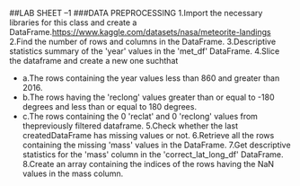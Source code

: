 ##LAB SHEET –1
###DATA PREPROCESSING
1.Import the necessary libraries for this class and create a DataFrame.https://www.kaggle.com/datasets/nasa/meteorite-landings
2.Find the number of rows and columns in the DataFrame.
3.Descriptive statistics summary of the 'year' values in the 'met_df' DataFrame.
4.Slice the dataframe and create a new one suchthat
- a.The rows containing the year values less than 860 and greater than 2016.
- b.The rows having the 'reclong' values greater than or equal to -180 degrees and less than or equal to 180 degrees.
- c.The  rows  containing  the  0  'reclat'  and  0  'reclong'  values  from  thepreviously  filtered dataframe.
5.Check whether the last createdDataFrame has missing values or not.
6.Retrieve all the rows containing the missing 'mass' values in the DataFrame.
7.Get descriptive statistics for the 'mass' column in the 'correct_lat_long_df' DataFrame.
8.Create an array containing the indices of the rows having the NaN values in the mass column.
